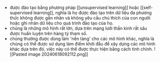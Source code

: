 - được đào tạo bằng phương pháp [[unsupervised learning]] hoặc [[self-supervised learning]], nghĩa là họ được đào tạo trên dữ liệu đa phương thức không được gắn nhãn và không yêu cầu chú thích của con người hoặc ghi nhãn dữ liệu cho quá trình đào tạo của họ.
- chúng là những mô hình rất lớn, dựa trên mạng lưới thần kinh rất sâu được huấn luyện trên hàng tỷ tham số.
- chúng thường được dùng làm 'nền tảng' cho các mô hình khác, nghĩa là chúng có thể được sử dụng làm điểm khởi đầu để xây dựng các mô hình khác dựa trên đó, việc này có thể được thực hiện bằng cách tinh chỉnh.
			![[Pasted image 20240618092112.png]]
